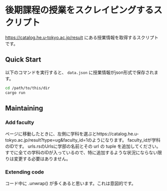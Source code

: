 # 後期課程の授業をスクレイピングするスクリプト

https://catalog.he.u-tokyo.ac.jp/result にある授業情報を取得するスクリプトです。

## Quick Start

以下のコマンドを実行すると、 `data.json` に授業情報がjson形式で保存されます。

```bash
cd /path/to/this/dir
cargo run
```

## Maintaining

### Add faculty

ページに移動したときに、左側に学科を選ぶとhttps://catalog.he.u-tokyo.ac.jp/result?type=ug&faculty_id=1のようになります。
faculty_idが学科のIDです。
urls.rsのUrlsに学部の名前とその url の tuple を追加してください。
すでに全ての学科のIDが入っているので、特に追加するような状況にならない限りは変更する必要はありません。

### Extending code

コード中に .unwrap() が多くあると思います。これは意図的です。
